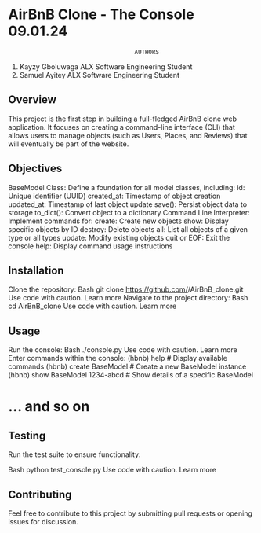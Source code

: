 # AirBnB Clone - The Console						09.01.24

                                        AUTHORS
1. Kayzy Gboluwaga                      ALX Software Engineering Student
2. Samuel Ayitey                        ALX Software Engineering Student

## Overview

This project is the first step in building a full-fledged AirBnB clone web application. It focuses on creating a command-line interface (CLI) that allows users to manage objects (such as Users, Places, and Reviews) that will eventually be part of the website.

## Objectives

BaseModel Class:
Define a foundation for all model classes, including:
id: Unique identifier (UUID)
created_at: Timestamp of object creation
updated_at: Timestamp of last object update
save(): Persist object data to storage
to_dict(): Convert object to a dictionary
Command Line Interpreter:
Implement commands for:
create: Create new objects
show: Display specific objects by ID
destroy: Delete objects
all: List all objects of a given type or all types
update: Modify existing objects
quit or EOF: Exit the console
help: Display command usage instructions
## Installation

Clone the repository:
Bash
git clone https://github.com/<your-username>/AirBnB_clone.git
Use code with caution. Learn more
Navigate to the project directory:
Bash
cd AirBnB_clone
Use code with caution. Learn more
## Usage

Run the console:
Bash
./console.py
Use code with caution. Learn more
Enter commands within the console:
(hbnb) help  # Display available commands
(hbnb) create BaseModel  # Create a new BaseModel instance
(hbnb) show BaseModel 1234-abcd  # Show details of a specific BaseModel
# ... and so on
## Testing

Run the test suite to ensure functionality:

Bash
python test_console.py
Use code with caution. Learn more
## Contributing

Feel free to contribute to this project by submitting pull requests or opening issues for discussion.
